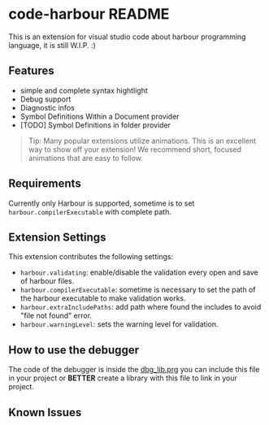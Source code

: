 # code-harbour README

This is an extension for visual studio code about harbour programming language, it is still W.I.P. :)

## Features

- simple and complete syntax hightlight
- Debug support
- Diagnostic infos
- Symbol Definitions Within a Document provider
- [TODO] Symbol Definitions in folder provider

> Tip: Many popular extensions utilize animations. This is an excellent way to show off your extension! We recommend short, focused animations that are easy to follow.

## Requirements

Currently only Harbour is supported, sometime is to set `harbour.compilerExecutable` with complete path.

## Extension Settings
This extension contributes the following settings:

* `harbour.validating`: enable/disable the validation every open and save of harbour files.
* `harbour.compilerExecutable`: sometime is necessary to set the path of the harbour executable to make validation works.
* `harbour.extraIncludePaths`: add path where found the includes to avoid "file not found" error.
* `harbour.warningLevel`: sets the warning level for validation.


## How to use the debugger<a name="DEBUG"></a>
The code of the debugger is inside the [dbg_lib.prg](test/dbg_lib.prg) you can include this file in your project or **BETTER** create a library with this file to link in your project.

## Known Issues

